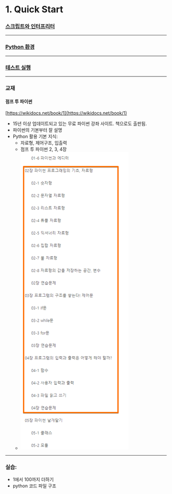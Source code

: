 # 1. Quick Start


### [스크립트와 인터프리터](./pylearn_01.pdf)

---------------------
### [Python 환경](./101.md)

---------------------

### [테스트 실행](./102.md)

---------------------
### 교재

#### 점프 투 파이썬

[https://wikidocs.net/book/1](https://wikidocs.net/book/1)

* 15년 이상 업데이트되고 있는 무료 파이썬 강좌 사이트. 책으로도 출판됨.
* 파이썬의 기본부터 잘 설명
* Python 활용 기본 지식: 
  * 자료형, 제어구조, 입출력
  * 점프 투 파이썬 2, 3, 4장
  * ![python base chapters](./files/base_chapters.png)

---------------------
### 실습:
* 1에서 100까지 더하기
* python 코드 파일 구조